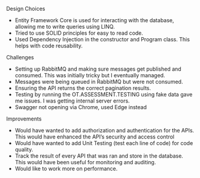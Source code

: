 Design Choices
- Entity Framework Core is used for interacting with the database, allowing me to write queries using LINQ.
- Tried to use SOLID principles for easy to read code.
- Used Dependency Injection in the constructor and Program class. This helps with code reusability.

Challenges
- Setting up RabbitMQ and making sure messages get published and consumed. This was initially tricky but I eventually managed.
- Messages were being queued in RabbitMQ but were not consumed.
- Ensuring the API returns the correct pagination results.
- Testing by running the OT.ASSESSMENT.TESTING using fake data gave me issues. I was getting internal server errors.
- Swagger not opening via Chrome, used Edge instead

Improvements
- Would have wanted to add authorization and authentication for the APIs. This would have enhanced the API’s security and access control
- Would have wanted to add Unit Testing (test each line of code) for code quality.
- Track the result of every API that was ran and store in the database. This would have been useful for monitoring and auditing.
- Would like to work more on performance.

